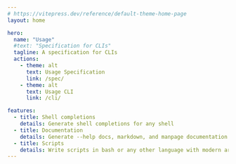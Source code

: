 ```yaml
---
# https://vitepress.dev/reference/default-theme-home-page
layout: home

hero:
  name: "Usage"
  #text: "Specification for CLIs"
  tagline: A specification for CLIs
  actions:
    - theme: alt
      text: Usage Specification
      link: /spec/
    - theme: alt
      text: Usage CLI
      link: /cli/

features:
  - title: Shell completions
    details: Generate shell completions for any shell
  - title: Documentation
    details: Generate --help docs, markdown, and manpage documentation
  - title: Scripts
    details: Write scripts in bash or any other language with modern arg parsing, help, and completions
---
```

